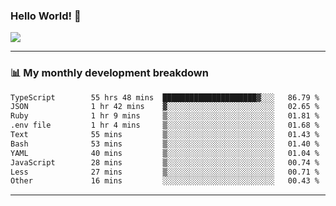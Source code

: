 ### Hello World! 👋

<a>
  <img align="center" src="https://github-readme-stats.vercel.app/api?username=megatunger&count_private=true&include_all_commits=true&bg_color=30,56CCF2,2F80ED&title_color=fff&text_color=fff" />
</a>

------
### 📊 My monthly development breakdown

<!--START_SECTION:waka-->

```txt
TypeScript        55 hrs 48 mins  █████████████████████▓░░░   86.79 %
JSON              1 hr 42 mins    ▓░░░░░░░░░░░░░░░░░░░░░░░░   02.65 %
Ruby              1 hr 9 mins     ▒░░░░░░░░░░░░░░░░░░░░░░░░   01.81 %
.env file         1 hr 4 mins     ▒░░░░░░░░░░░░░░░░░░░░░░░░   01.68 %
Text              55 mins         ▒░░░░░░░░░░░░░░░░░░░░░░░░   01.43 %
Bash              53 mins         ▒░░░░░░░░░░░░░░░░░░░░░░░░   01.40 %
YAML              40 mins         ▒░░░░░░░░░░░░░░░░░░░░░░░░   01.04 %
JavaScript        28 mins         ▒░░░░░░░░░░░░░░░░░░░░░░░░   00.74 %
Less              27 mins         ▒░░░░░░░░░░░░░░░░░░░░░░░░   00.71 %
Other             16 mins         ░░░░░░░░░░░░░░░░░░░░░░░░░   00.43 %
```

<!--END_SECTION:waka-->

------
